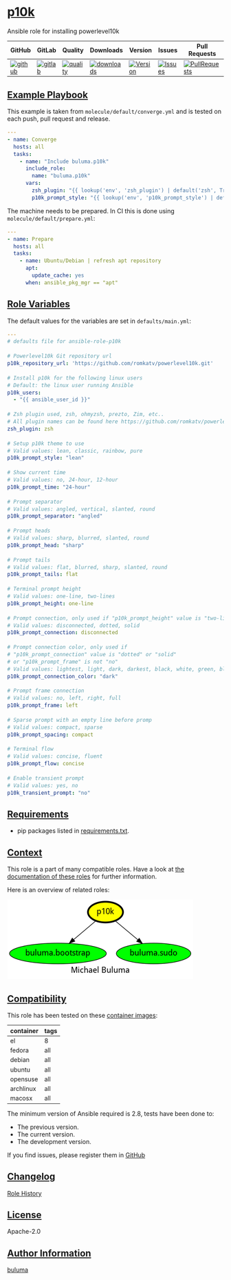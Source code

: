 # [p10k](#p10k)

Ansible role for installing powerlevel10k

|GitHub|GitLab|Quality|Downloads|Version|Issues|Pull Requests|
|------|------|-------|---------|-------|------|-------------|
|[![github](https://github.com/buluma/ansible-role-p10k/workflows/Ansible%20Molecule/badge.svg)](https://github.com/buluma/ansible-role-p10k/actions)|[![gitlab](https://gitlab.com/buluma/ansible-role-p10k/badges/master/pipeline.svg)](https://gitlab.com/buluma/ansible-role-p10k)|[![quality](https://img.shields.io/ansible/quality/)](https://galaxy.ansible.com/buluma/p10k)|[![downloads](https://img.shields.io/ansible/role/d/)](https://galaxy.ansible.com/buluma/p10k)|[![Version](https://img.shields.io/github/release/buluma/ansible-role-p10k.svg)](https://github.com/buluma/ansible-role-p10k/releases/)|[![Issues](https://img.shields.io/github/issues/buluma/ansible-role-p10k.svg)](https://github.com/buluma/ansible-role-p10k/issues/)|[![PullRequests](https://img.shields.io/github/issues-pr-closed-raw/buluma/ansible-role-p10k.svg)](https://github.com/buluma/ansible-role-p10k/pulls/)|

## [Example Playbook](#example-playbook)

This example is taken from `molecule/default/converge.yml` and is tested on each push, pull request and release.
```yaml
---
- name: Converge
  hosts: all
  tasks:
    - name: "Include buluma.p10k"
      include_role:
        name: "buluma.p10k"
      vars:
        zsh_plugin: "{{ lookup('env', 'zsh_plugin') | default('zsh', True) }}"
        p10k_prompt_style: "{{ lookup('env', 'p10k_prompt_style') | default('rainbow', True) }}"
```

The machine needs to be prepared. In CI this is done using `molecule/default/prepare.yml`:
```yaml
---
- name: Prepare
  hosts: all
  tasks:
    - name: Ubuntu/Debian | refresh apt repository
      apt:
        update_cache: yes
      when: ansible_pkg_mgr == "apt"
```


## [Role Variables](#role-variables)

The default values for the variables are set in `defaults/main.yml`:
```yaml
---
# defaults file for ansible-role-p10k

# Powerlevel10k Git repository url
p10k_repository_url: 'https://github.com/romkatv/powerlevel10k.git'

# Install p10k for the following linux users
# Default: the linux user running Ansible
p10k_users:
  - "{{ ansible_user_id }}"

# Zsh plugin used, zsh, ohmyzsh, prezto, Zim, etc..
# All plugin names can be found here https://github.com/romkatv/powerlevel10k#installation
zsh_plugin: zsh

# Setup p10k theme to use
# Valid values: lean, classic, rainbow, pure
p10k_prompt_style: "lean"

# Show current time
# Valid values: no, 24-hour, 12-hour
p10k_prompt_time: "24-hour"

# Prompt separator
# Valid values: angled, vertical, slanted, round
p10k_prompt_separator: "angled"

# Prompt heads
# Valid values: sharp, blurred, slanted, round
p10k_prompt_head: "sharp"

# Prompt tails
# Valid values: flat, blurred, sharp, slanted, round
p10k_prompt_tails: flat

# Terminal prompt height
# Valid values: one-line, two-lines
p10k_prompt_height: one-line

# Prompt connection, only used if "p10k_prompt_height" value is "two-lines"
# Valid values: disconnected, dotted, solid
p10k_prompt_connection: disconnected

# Prompt connection color, only used if
# "p10k_prompt_connection" value is "dotted" or "solid"
# or "p10k_prompt_frame" is not "no"
# Valid values: lightest, light, dark, darkest, black, white, green, blue
p10k_prompt_connection_color: "dark"

# Prompt frame connection
# Valid values: no, left, right, full
p10k_prompt_frame: left

# Sparse prompt with an empty line before promp
# Valid values: compact, sparse
p10k_prompt_spacing: compact

# Terminal flow
# Valid values: concise, fluent
p10k_prompt_flow: concise

# Enable transient prompt
# Valid values: yes, no
p10k_transient_prompt: "no"
```

## [Requirements](#requirements)

- pip packages listed in [requirements.txt](https://github.com/buluma/ansible-role-p10k/blob/main/requirements.txt).


## [Context](#context)

This role is a part of many compatible roles. Have a look at [the documentation of these roles](https://buluma.github.io/) for further information.

Here is an overview of related roles:

![dependencies](https://raw.githubusercontent.com/buluma/ansible-role-p10k/png/requirements.png "Dependencies")

## [Compatibility](#compatibility)

This role has been tested on these [container images](https://hub.docker.com/u/buluma):

|container|tags|
|---------|----|
|el|8|
|fedora|all|
|debian|all|
|ubuntu|all|
|opensuse|all|
|archlinux|all|
|macosx|all|

The minimum version of Ansible required is 2.8, tests have been done to:

- The previous version.
- The current version.
- The development version.



If you find issues, please register them in [GitHub](https://github.com/buluma/ansible-role-p10k/issues)

## [Changelog](#changelog)

[Role History](https://github.com/buluma/ansible-role-p10k/blob/master/CHANGELOG.md)

## [License](#license)

Apache-2.0

## [Author Information](#author-information)

[buluma](https://buluma.github.io/)

